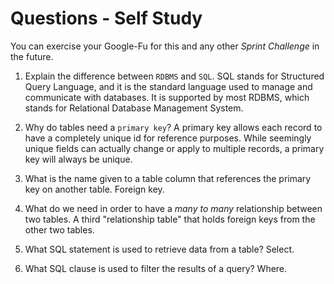 # Questions - Self Study

You can exercise your Google-Fu for this and any other _Sprint Challenge_ in the future.

1.  Explain the difference between `RDBMS` and `SQL`.
  SQL stands for Structured Query Language, and it is the standard language used to manage and communicate with databases. It is supported by most RDBMS, which stands for Relational Database Management System. 

2.  Why do tables need a `primary key`?
  A primary key allows each record to have a completely unique id for reference purposes. While seemingly unique fields can actually change or apply to multiple records, a primary key will always be unique.

3.  What is the name given to a table column that references the primary key
    on another table.
  Foreign key.

4.  What do we need in order to have a _many to many_ relationship between two
    tables.
  A third "relationship table" that holds foreign keys from the other two tables.

5.  What SQL statement is used to retrieve data from a table?
  Select.

6.  What SQL clause is used to filter the results of a query?
  Where.